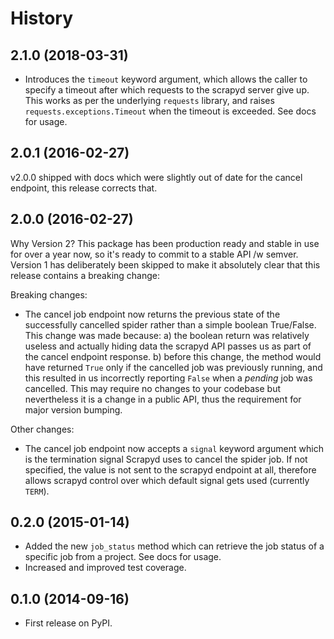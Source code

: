# History

## 2.1.0 (2018-03-31)

* Introduces the `timeout` keyword argument, which allows the caller to specify
  a timeout after which requests to the scrapyd server give up. This works as
  per the underlying `requests` library, and raises `requests.exceptions.Timeout`
  when the timeout is exceeded. See docs for usage.


## 2.0.1 (2016-02-27)

v2.0.0 shipped with docs which were slightly out of date for the cancel
endpoint, this release corrects that.

## 2.0.0 (2016-02-27)

Why Version 2? This package has been production ready and stable in use
for over a year now, so it's ready  to commit to a stable API /w semver.
Version 1 has deliberately been skipped to make it absolutely clear that
this release contains a breaking change:

Breaking changes:

* The cancel job endpoint now returns the previous state of the successfully
  cancelled spider rather than a simple boolean True/False. This change was
  made because:
    a) the boolean return was relatively useless and actually hiding data the
       scrapyd API passes us as part of the cancel endpoint response.
    b) before this change, the method would have returned `True` only if the
       cancelled job was previously running, and this resulted in us incorrectly
       reporting `False` when a *pending* job was cancelled.
  This may require no changes to your codebase but nevertheless it is a change
  in a public API, thus the requirement for major version bumping.

Other changes:

* The cancel job endpoint now accepts a `signal` keyword argument which is
  the termination signal Scrapyd uses to cancel the spider job. If not
  specified, the value is not sent to the scrapyd endpoint at all, therefore
  allows scrapyd control over which default signal gets used (currently `TERM`).


## 0.2.0 (2015-01-14)

* Added the new ``job_status`` method which can retrieve the job status of a
  specific job from a project. See docs for usage.
* Increased and improved test coverage.

## 0.1.0 (2014-09-16)

* First release on PyPI.
